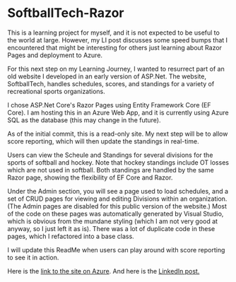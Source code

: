# SoftballTech-Razor

This is a learning project for myself, and it is not expected to be useful to the world at large. However, my LI post discusses some speed bumps that I encountered that might be interesting for others just learning about Razor Pages and deployment to Azure. 

For this next step on my Learning Journey, I wanted to resurrect part of an old website I developed in an early version of ASP.Net. The website, SoftballTech, handles schedules, scores, and standings for a variety of recreational sports organizations. 

I chose ASP.Net Core's Razor Pages using Entity Framework Core (EF Core). I am hosting this in an Azure Web App, and it is currently using Azure SQL as the database (this may change in the future).

As of the initial commit, this is a read-only site. My next step will be to allow score reporting, which will then update the standings in real-time.

Users can view the Scheule and Standings for several divisions for the sports of softball and hockey. Note that hockey standings include OT losses which are not used in softball. Both standings are handled by the same Razor page, showing the flexibility of EF Core and Razor.

Under the Admin section, you will see a page used to load schedules, and a set of CRUD pages for viewing and editing Divisions within an organization. (The Admin pages are disabled for this public version of the website.) Most of the code on these pages was automatically generated by Visual Studio, which is obvious from the mundane styling (which I am not very good at anyway, so I just left it as is). There was a lot of duplicate code in these pages, which I refactored into a base class.

I will update this ReadMe when users can play around with score reporting to see it in action.

Here is the [link to the site on Azure](https://sbt.azurewebsites.net/). And here is the [LinkedIn post.](https://www.linkedin.com/feed/update/urn:li:share:7103818213188091904)

